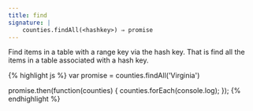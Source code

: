```yaml
---
title: find
signature: |
    counties.findAll(<hashkey>) ⇒ promise
---
```


Find items in a table with a range key via the hash key. That is find all the
items in a table associated with a hash key.


{% highlight js %}
var promise = counties.findAll('Virginia')

promise.then(function(counties) {
  counties.forEach(console.log);
});
{% endhighlight %}
